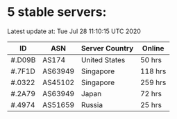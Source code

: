 # 5 stable servers:

Latest update at: Tue Jul 28 11:10:15 UTC 2020

| ID | ASN | Server Country | Online |
| -- | --- | -------------- | ------ |
| #.D09B | AS174 | United States | 50 hrs |
| #.7F1D | AS63949 | Singapore | 118 hrs |
| #.0322 | AS45102 | Singapore | 259 hrs |
| #.2A79 | AS63949 | Japan | 72 hrs |
| #.4974 | AS51659 | Russia | 25 hrs |

